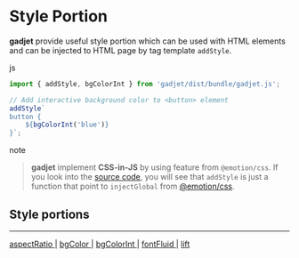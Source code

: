 # Style Portion

**gadjet** provide useful style portion which can be used with HTML elements and
can be injected to HTML page by tag template <code>addStyle</code>.

<el-code-title>js</el-code-title>
```js
import { addStyle, bgColorInt } from 'gadjet/dist/bundle/gadjet.js';

// Add interactive background color to <button> element
addStyle`
button {
    ${bgColorInt('blue')}
}`;
```
<el-blockquote-title>note</el-blockquote-title> 
> **gadjet** implement **CSS-in-JS** by using feature from `@emotion/css`.
> If you look into the <a href="https://github.com/nitipit/gadjet/blob/main/src/style.ts" target=_blank>
> source code</a>, you will see that `addStyle`
> is just a function that point to `injectGlobal` from
> <a href="https://emotion.sh/docs/@emotion/css" target=_blank>@emotion/css</a>.


## Style portions
---
<a href="./aspect-ratio/aspect-ratio.html">
    aspectRatio
</a>|
<a href="./bg-color/bg-color.html">
    bgColor
</a>|
<a href="./bg-color-int/bg-color-int.html">
    bgColorInt
</a>|
<a href="./font-fluid/font-fluid.html">
    fontFluid
</a>|
<a href="./lift/lift.html">
    lift
</a>